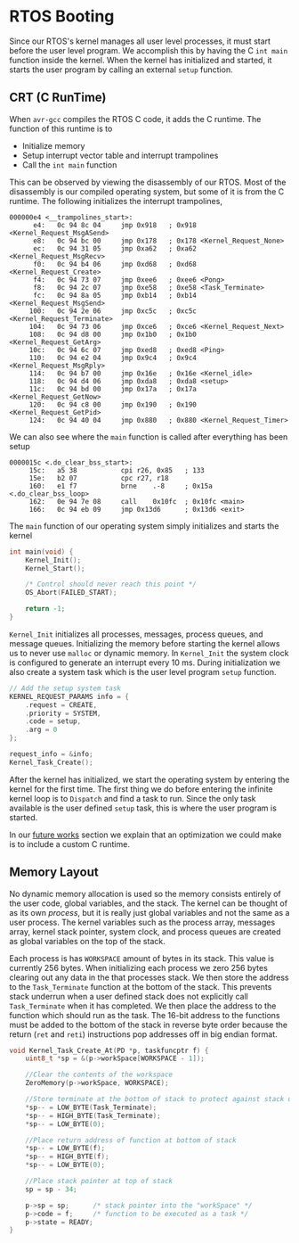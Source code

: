 # RTOS Booting

Since our RTOS's kernel manages all user level processes, it must start before the user level program. We accomplish this by having the C `int main` function inside the kernel. When the kernel has initialized and started, it starts the user program by calling an external `setup` function.

## CRT (C RunTime)

When `avr-gcc` compiles the RTOS C code, it adds the C runtime. The function of this runtime is to

- Initialize memory
- Setup interrupt vector table and interrupt trampolines
- Call the `int main` function

This can be observed by viewing the disassembly of our RTOS. Most of the disassembly is our compiled operating system, but some of it is from the C runtime. The following initializes the interrupt trampolines,

```assembly
000000e4 <__trampolines_start>:
      e4:	0c 94 8c 04 	jmp	0x918	; 0x918 <Kernel_Request_MsgASend>
      e8:	0c 94 bc 00 	jmp	0x178	; 0x178 <Kernel_Request_None>
      ec:	0c 94 31 05 	jmp	0xa62	; 0xa62 <Kernel_Request_MsgRecv>
      f0:	0c 94 b4 06 	jmp	0xd68	; 0xd68 <Kernel_Request_Create>
      f4:	0c 94 73 07 	jmp	0xee6	; 0xee6 <Pong>
      f8:	0c 94 2c 07 	jmp	0xe58	; 0xe58 <Task_Terminate>
      fc:	0c 94 8a 05 	jmp	0xb14	; 0xb14 <Kernel_Request_MsgSend>
     100:	0c 94 2e 06 	jmp	0xc5c	; 0xc5c <Kernel_Request_Terminate>
     104:	0c 94 73 06 	jmp	0xce6	; 0xce6 <Kernel_Request_Next>
     108:	0c 94 d8 00 	jmp	0x1b0	; 0x1b0 <Kernel_Request_GetArg>
     10c:	0c 94 6c 07 	jmp	0xed8	; 0xed8 <Ping>
     110:	0c 94 e2 04 	jmp	0x9c4	; 0x9c4 <Kernel_Request_MsgRply>
     114:	0c 94 b7 00 	jmp	0x16e	; 0x16e <Kernel_idle>
     118:	0c 94 d4 06 	jmp	0xda8	; 0xda8 <setup>
     11c:	0c 94 bd 00 	jmp	0x17a	; 0x17a <Kernel_Request_GetNow>
     120:	0c 94 c8 00 	jmp	0x190	; 0x190 <Kernel_Request_GetPid>
     124:	0c 94 40 04 	jmp	0x880	; 0x880 <Kernel_Request_Timer>
```

We can also see where the `main` function is called after everything has been setup

```assembly
0000015c <.do_clear_bss_start>:
     15c:	a5 38       	cpi	r26, 0x85   ; 133
     15e:	b2 07       	cpc	r27, r18
     160:	e1 f7       	brne	.-8     ; 0x15a <.do_clear_bss_loop>
     162:	0e 94 7e 08 	call	0x10fc  ; 0x10fc <main>
     166:	0c 94 eb 09 	jmp	0x13d6	    ; 0x13d6 <exit>
```

The `main` function of our operating system simply initializes and starts the kernel

```c
int main(void) {
    Kernel_Init();
    Kernel_Start();

    /* Control should never reach this point */
    OS_Abort(FAILED_START);

    return -1;
}
```

`Kernel_Init` initializes all processes, messages, process queues, and message queues. Initializing the memory before starting the kernel allows us to never use `malloc` or dynamic memory. In `Kernel_Init` the system clock is configured to generate an interrupt every 10 ms. During initialization we also create a system task which is the user level program `setup` function.

```c
// Add the setup system task
KERNEL_REQUEST_PARAMS info = {
    .request = CREATE,
    .priority = SYSTEM,
    .code = setup,
    .arg = 0
};

request_info = &info;
Kernel_Task_Create();
```

After the kernel has initialized, we start the operating system by entering the kernel for the first time. The first thing we do before entering the infinite kernel loop is to `Dispatch` and find a task to run. Since the only task available is the user defined `setup` task, this is where the user program is started.

In our [future works](#custom-c-runtime) section we explain that an optimization we could make is to include a custom C runtime.

## Memory Layout

No dynamic memory allocation is used so the memory consists entirely of the user code, global variables, and the stack. The kernel can be thought of as its own _process_, but it is really just global variables and not the same as a user process. The kernel variables such as the process array, messages array, kernel stack pointer, system clock, and process queues are created as global variables on the top of the stack.

Each process is has `WORKSPACE` amount of bytes in its stack. This value is currently 256 bytes. When initializing each process we zero 256 bytes clearing out any data in the that processes stack. We then store the address to the `Task_Terminate` function at the bottom of the stack. This prevents stack underrun when a user defined stack does not explicitly call `Task_Terminate` when it has completed. We then place the address to the function which should run as the task. The 16-bit address to the functions must be added to the bottom of the stack in reverse byte order because the return (`ret` and `reti`) instructions pop addresses off in big endian format.

```c
void Kernel_Task_Create_At(PD *p, taskfuncptr f) {
    uint8_t *sp = &(p->workSpace[WORKSPACE - 1]);

    //Clear the contents of the workspace
    ZeroMemory(p->workSpace, WORKSPACE);

    //Store terminate at the bottom of stack to protect against stack underrun.
    *sp-- = LOW_BYTE(Task_Terminate);
    *sp-- = HIGH_BYTE(Task_Terminate);
    *sp-- = LOW_BYTE(0);

    //Place return address of function at bottom of stack
    *sp-- = LOW_BYTE(f);
    *sp-- = HIGH_BYTE(f);
    *sp-- = LOW_BYTE(0);

    //Place stack pointer at top of stack
    sp = sp - 34;

    p->sp = sp;      /* stack pointer into the "workSpace" */
    p->code = f;     /* function to be executed as a task */
    p->state = READY;
}
```
